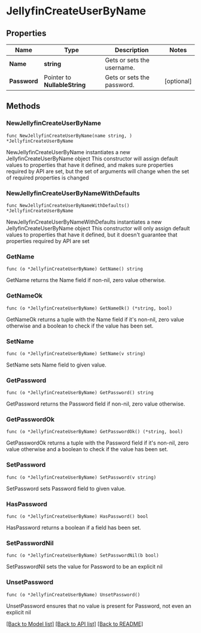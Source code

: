 # JellyfinCreateUserByName

## Properties

Name | Type | Description | Notes
------------ | ------------- | ------------- | -------------
**Name** | **string** | Gets or sets the username. | 
**Password** | Pointer to **NullableString** | Gets or sets the password. | [optional] 

## Methods

### NewJellyfinCreateUserByName

`func NewJellyfinCreateUserByName(name string, ) *JellyfinCreateUserByName`

NewJellyfinCreateUserByName instantiates a new JellyfinCreateUserByName object
This constructor will assign default values to properties that have it defined,
and makes sure properties required by API are set, but the set of arguments
will change when the set of required properties is changed

### NewJellyfinCreateUserByNameWithDefaults

`func NewJellyfinCreateUserByNameWithDefaults() *JellyfinCreateUserByName`

NewJellyfinCreateUserByNameWithDefaults instantiates a new JellyfinCreateUserByName object
This constructor will only assign default values to properties that have it defined,
but it doesn't guarantee that properties required by API are set

### GetName

`func (o *JellyfinCreateUserByName) GetName() string`

GetName returns the Name field if non-nil, zero value otherwise.

### GetNameOk

`func (o *JellyfinCreateUserByName) GetNameOk() (*string, bool)`

GetNameOk returns a tuple with the Name field if it's non-nil, zero value otherwise
and a boolean to check if the value has been set.

### SetName

`func (o *JellyfinCreateUserByName) SetName(v string)`

SetName sets Name field to given value.


### GetPassword

`func (o *JellyfinCreateUserByName) GetPassword() string`

GetPassword returns the Password field if non-nil, zero value otherwise.

### GetPasswordOk

`func (o *JellyfinCreateUserByName) GetPasswordOk() (*string, bool)`

GetPasswordOk returns a tuple with the Password field if it's non-nil, zero value otherwise
and a boolean to check if the value has been set.

### SetPassword

`func (o *JellyfinCreateUserByName) SetPassword(v string)`

SetPassword sets Password field to given value.

### HasPassword

`func (o *JellyfinCreateUserByName) HasPassword() bool`

HasPassword returns a boolean if a field has been set.

### SetPasswordNil

`func (o *JellyfinCreateUserByName) SetPasswordNil(b bool)`

 SetPasswordNil sets the value for Password to be an explicit nil

### UnsetPassword
`func (o *JellyfinCreateUserByName) UnsetPassword()`

UnsetPassword ensures that no value is present for Password, not even an explicit nil

[[Back to Model list]](../README.md#documentation-for-models) [[Back to API list]](../README.md#documentation-for-api-endpoints) [[Back to README]](../README.md)


